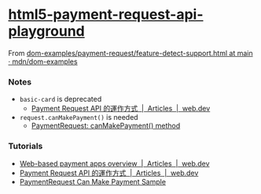 [html5-payment-request-api-playground](https://dirkarnez.github.io/html5-payment-request-api-playground)
========================================================================================================
From [dom-examples/payment-request/feature-detect-support.html at main · mdn/dom-examples](https://github.com/mdn/dom-examples/blob/main/payment-request/feature-detect-support.html)

### Notes
- `basic-card` is deprecated
  - [Payment Request API 的運作方式  |  Articles  |  web.dev](https://web.dev/articles/how-payment-request-api-works?hl=zh-tw)
- `request.canMakePayment()` is needed
  - [PaymentRequest: canMakePayment() method](https://developer.mozilla.org/en-US/docs/Web/API/PaymentRequest/canMakePayment)

### Tutorials
- [Web-based payment apps overview  |  Articles  |  web.dev](https://web.dev/articles/web-based-payment-apps-overview)
- [Payment Request API 的運作方式  |  Articles  |  web.dev](https://web.dev/articles/how-payment-request-api-works?hl=zh-tw)
- [PaymentRequest Can Make Payment Sample](https://rsolomakhin.github.io/samples/paymentrequest/can-make-payment/)
